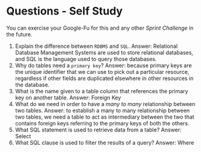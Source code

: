 # Questions - Self Study

You can exercise your Google-Fu for this and any other _Sprint Challenge_ in the future.

1.  Explain the difference between `RDBMS` and `SQL`.
    Answer: Relational Database Management Systems are used to store relational databases, and SQL is the language used to query those databases.
1.  Why do tables need a `primary key`?
    Answer: because primary keys are the unique identifier that we can use to pick out a particular resource, regardless if other fields are duplicated elsewhere in other resources in the database.
1.  What is the name given to a table column that references the primary key
    on another table.
        Answer: Foreign Key
1.  What do we need in order to have a _many to many_ relationship between two
    tables.
    Answer: to establish a many to many relationship between two tables, we need a table to act as intermediary between the two that contains foreign keys referring to the primary keys of both the others.
1.  What SQL statement is used to retrieve data from a table?
    Answer: Select
1.  What SQL clause is used to filter the results of a query?
    Answer: Where
